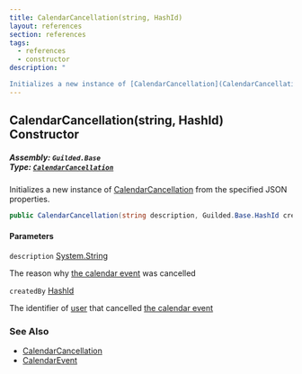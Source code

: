 ```yaml
---
title: CalendarCancellation(string, HashId)
layout: references
section: references
tags:
  - references
  - constructor
description: "

Initializes a new instance of [CalendarCancellation](CalendarCancellation 'Guilded.Base.Content.CalendarCancellation') from the specified JSON properties."
---
```


## CalendarCancellation(string, HashId) Constructor
##### **Assembly:** `Guilded.Base`<br/>**Type:** [`CalendarCancellation`](CalendarCancellation 'Guilded.Base.Content.CalendarCancellation')

Initializes a new instance of [CalendarCancellation](CalendarCancellation 'Guilded.Base.Content.CalendarCancellation') from the specified JSON properties.

```csharp
public CalendarCancellation(string description, Guilded.Base.HashId createdBy);
```
#### Parameters

<a name='Guilded.Base.Content.CalendarCancellation.CalendarCancellation(string,Guilded.Base.HashId).description'></a>

`description` [System.String](https://docs.microsoft.com/en-us/dotnet/api/System.String 'System.String')

The reason why [the calendar event](CalendarEvent 'Guilded.Base.Content.CalendarEvent') was cancelled

<a name='Guilded.Base.Content.CalendarCancellation.CalendarCancellation(string,Guilded.Base.HashId).createdBy'></a>

`createdBy` [HashId](HashId 'Guilded.Base.HashId')

The identifier of [user](User 'Guilded.Base.Users.User') that cancelled [the calendar event](CalendarEvent 'Guilded.Base.Content.CalendarEvent')

### See Also
- [CalendarCancellation](CalendarCancellation 'Guilded.Base.Content.CalendarCancellation')
- [CalendarEvent](CalendarEvent 'Guilded.Base.Content.CalendarEvent')